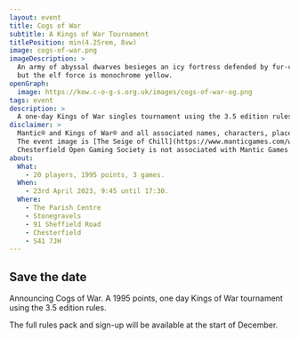 ```yaml
---
layout: event
title: Cogs of War
subtitle: A Kings of War Tournament
titlePosition: min(4.25rem, 8vw)
image: cogs-of-war.png
imageDescription: >
  An army of abyssal dwarves besieges an icy fortress defended by fur-clad humans. Most of the image is in greyscale,
  but the elf force is monochrome yellow.
openGraph:
  image: https://kow.c-o-g-s.org.uk/images/cogs-of-war-og.png
tags: event
description: >
  A one-day Kings of War singles tournament using the 3.5 edition rules.
disclaimer: >
  Mantic® and Kings of War® and all associated names, characters, places, and things are copyright © and ™ Mantic Games.
  The event image is [The Seige of Chill](https://www.manticgames.com/wallpapers/) © Mantic Games.
  Chesterfield Open Gaming Society is not associated with Mantic Games in any way.
about:
  What:
    - 20 players, 1995 points, 3 games.
  When:
    - 23rd April 2023, 9:45 until 17:30.
  Where:
    - The Parish Centre
    - Stonegravels
    - 91 Sheffield Road
    - Chesterfield
    - S41 7JH
---
```

## Save the date

<p class="lead">
  Announcing Cogs of War. A 1995 points, one day Kings of War tournament using the 3.5 edition rules.
</p>

The full rules pack and sign-up will be available at the start of December.
